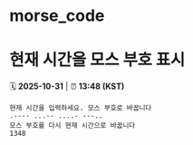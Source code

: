 # morse_code
# 현재 시간을 모스 부호 표시
<!-- MORSE_TIME_START -->
🗓️ **2025-10-31** | ⏰ **13:48 (KST)**

```
현재 시간을 입력하세요. 모스 부호로 바꿉니다
.---- ...-- ....- ---..
모스 부호를 다시 현재 시간으로 바꿉니다
1348
```
<!-- MORSE_TIME_END -->
